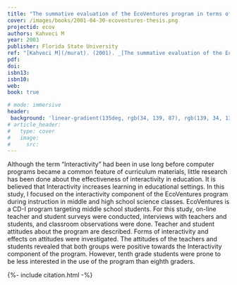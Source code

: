 ```yaml
---
title: "The summative evaluation of the EcoVentures program in terms of its interactivity component"
cover: /images/books/2001-04-30-ecoventures-thesis.png
projectid: ecov
authors: Kahveci M
year: 2003
publisher: Florida State University
ref: "[Kahveci M](/murat). (2001). _[The summative evaluation of the EcoVentures program in terms of its interactivity component](/mad)_. Master’s thesis, Florida State University, Tallahassee, Florida, USA."
pdf:
doi: 
isbn13:
isbn10:
web:
book: true

# mode: immersive
header:
 background: 'linear-gradient(135deg, rgb(34, 139, 87), rgb(139, 34, 139))' 
# article_header:
#   type: cover
#   image:
#     src: 
---
```


Although the term “Interactivity” had been in use long before computer programs became a common feature of curriculum materials, little research has been done about the effectiveness of interactivity in education. It is believed that Interactivity increases learning in educational settings. In this study, I focused on the interactivity component of the EcoVentures program during instruction in middle and high school science classes. EcoVentures is a CD-I program targeting middle school students. For this study, on-line teacher and student surveys were conducted, interviews with teachers and students, and classroom observations were done. Teacher and student attitudes about the program are described. Forms of interactivity and effects on attitudes were investigated. The attitudes of the teachers and students revealed that both groups were positive towards the Interactivity component of the program. However, tenth grade students were prone to be less interested in the use of the program than eighth graders.

{%- include citation.html -%}